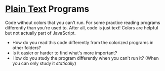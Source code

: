 # [Plain Text](https://en.wikipedia.org/wiki/Plain_text) Programs

Code without colors that you can't run. For some practice reading programs differently than you're used to. After all, code is just text! Colors are helpful but not actually part of JavaScript.

- How do you read this code differently from the colorized programs in other folders?
- Is it easier or harder to find what's more important?
- How do you study the program differently when you can't run it? (When you can only study it _statically_)
